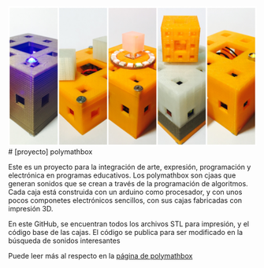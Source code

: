 <img src="https://github.com/tomasdecamino/polymathbox/blob/master/polymathbox_images/pmball1.JPG" width="800">
# [proyecto] polymathbox

Este es un proyecto para la integración de arte, expresión, programación y electrónica en programas educativos. Los polymathbox son cjaas que generan sonidos que se crean a través de la programación de algoritmos.  Cada caja está construida con un arduino como procesador, y con unos pocos componetes electrónicos sencillos, con sus cajas fabricadas con impresión 3D.

En este GitHub, se encuentran todos los archivos STL para impresión, y el código base de las cajas.  El código se publica para ser modificado en la búsqueda de sonidos interesantes

Puede leer más al respecto en la [página de polymathbox](https://polymathbox.wordpress.com/)
